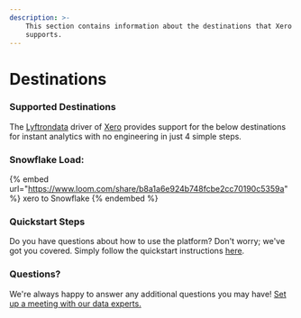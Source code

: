 ```yaml
---
description: >-
    This section contains information about the destinations that Xero
    supports.
---
```


# Destinations

### Supported Destinations

The [Lyftrondata](https://www.lyftrondata.com/) driver of [Xero](https://www.lyftrondata.com/integration/business-analytics/xero/) provides support for the below destinations for instant analytics with no engineering in just 4 simple steps.

### Snowflake Load:

{% embed url="https://www.loom.com/share/b8a1a6e924b748fcbe2cc70190c5359a" %}
xero to Snowflake
{% endembed %}

### Quickstart Steps

Do you have questions about how to use the platform? Don't worry; we've got you covered. Simply follow the quickstart instructions [here](README.md).

### Questions? <a href="#questions" id="questions"></a>

We're always happy to answer any additional questions you may have! [Set up a meeting with our data experts.](https://www.lyftrondata.com/book-a-meeting/)
